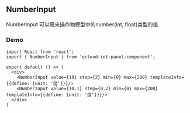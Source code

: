 ## NumberInput

NumberInput 可以用来操作物模型中的number(int, float)类型的值

### Demo

```tsx
import React from 'react';
import { NumberInput } from 'qcloud-iot-panel-component';

export default () => (
  <div>
    <NumberInput value={10} step={2} min={0} max={200} templateInfo={{define: {unit: '度'}}}/>
    <NumberInput value={10.1} step={0.2} min={0} max={200} templateInfo={{define: {unit: '度'}}}/>
  </div>
)
```
<API></API>
